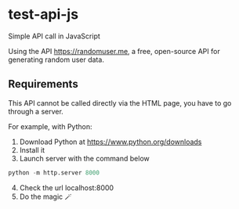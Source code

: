 # test-api-js
 Simple API call in JavaScript 

Using the API https://randomuser.me, a free, open-source API for generating random user data.

## Requirements
This API cannot be called directly via the HTML page, you have to go through a server.

For example, with Python:
1. Download Python at https://www.python.org/downloads
2. Install it
3. Launch server with the command below
``` python
python -m http.server 8000
```
4. Check the url localhost:8000
5. Do the magic 🪄
